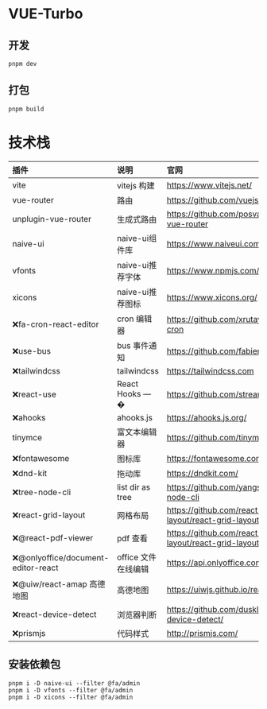 # VUE-Turbo

## 开发

```
pnpm dev
```

## 打包

```
pnpm build
```

# 技术栈

| 插件                                | 说明                | 官网                                                   |
| :---------------------------------- | :------------------ | :----------------------------------------------------- |
| vite                                | vitejs 构建         | https://www.vitejs.net/                                |
| vue-router                   | 路由                | https://github.com/vuejs/router          |
| unplugin-vue-router                 | 生成式路由          | https://github.com/posva/unplugin-vue-router           |
| naive-ui                              | naive-ui组件库       | https://www.naiveui.com/    |
| vfonts                              | naive-ui推荐字体       | https://www.npmjs.com/package/vfonts    |
| xicons                              | naive-ui推荐图标       | https://www.xicons.org/    |
| ❌fa-cron-react-editor              | cron 编辑器         | https://github.com/xrutayisire/react-js-cron           |
| ❌use-bus                           | bus 事件通知        | https://github.com/fabienjuif/use-bus                  |
| ❌tailwindcss                         | tailwindcss         | https://tailwindcss.com                                |
| ❌react-use                         | React Hooks — �     | https://github.com/streamich/react-use                 |
| ❌ahooks                            | ahooks.js           | https://ahooks.js.org/                                 |
| tinymce                             | 富文本编辑器        | https://github.com/tinymce/tinymce                     |
| ❌fontawesome                       | 图标库              | https://fontawesome.com/                               |
| ❌dnd-kit                           | 拖动库              | https://dndkit.com/                                    |
| ❌tree-node-cli                     | list dir as tree    | https://github.com/yangshun/tree-node-cli              |
| ❌react-grid-layout                 | 网格布局            | https://github.com/react-grid-layout/react-grid-layout |
| ❌@react-pdf-viewer                 | pdf 查看            | https://github.com/react-grid-layout/react-grid-layout |
| ❌@onlyoffice/document-editor-react | office 文件在线编辑 | https://api.onlyoffice.com/                            |
| ❌@uiw/react-amap 高德地图          | 高德地图            | https://uiwjs.github.io/react-amap/                    |
| ❌react-device-detect               | 浏览器判断          | https://github.com/duskload/react-device-detect/       |
| ❌prismjs                           | 代码样式            | http://prismjs.com/                                    |

## 安装依赖包
```
pnpm i -D naive-ui --filter @fa/admin
pnpm i -D vfonts --filter @fa/admin
pnpm i -D xicons --filter @fa/admin
```
